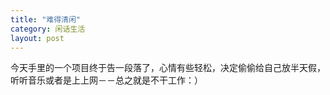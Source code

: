 ```yaml
---
title: "难得清闲"
category: 闲话生活
layout: post
---
```

今天手里的一个项目终于告一段落了，心情有些轻松，决定偷偷给自己放半天假，听听音乐或者是上上网－－总之就是不干工作：）

